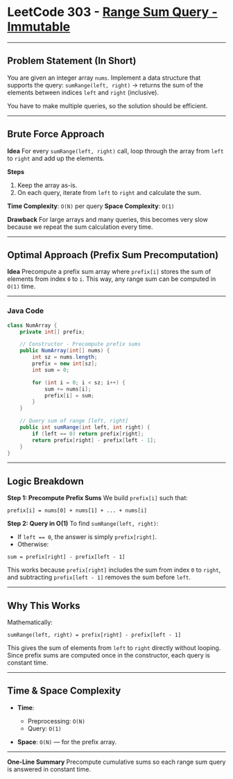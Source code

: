 
# LeetCode 303 - [Range Sum Query - Immutable](https://leetcode.com/problems/range-sum-query-immutable/)

---

## Problem Statement (In Short)

You are given an integer array `nums`. Implement a data structure that supports the query:
`sumRange(left, right)` → returns the sum of the elements between indices `left` and `right` (inclusive).

You have to make multiple queries, so the solution should be efficient.

---

## Brute Force Approach

**Idea**
For every `sumRange(left, right)` call, loop through the array from `left` to `right` and add up the elements.

**Steps**

1. Keep the array as-is.
2. On each query, iterate from `left` to `right` and calculate the sum.

**Time Complexity**: `O(N)` per query
**Space Complexity**: `O(1)`

**Drawback**
For large arrays and many queries, this becomes very slow because we repeat the sum calculation every time.

---

## Optimal Approach (Prefix Sum Precomputation)

**Idea**
Precompute a prefix sum array where `prefix[i]` stores the sum of elements from index `0` to `i`.
This way, any range sum can be computed in `O(1)` time.

---

### Java Code

```java
class NumArray {
    private int[] prefix;

    // Constructor - Precompute prefix sums
    public NumArray(int[] nums) {
        int sz = nums.length;
        prefix = new int[sz];
        int sum = 0;

        for (int i = 0; i < sz; i++) {
            sum += nums[i];
            prefix[i] = sum;
        }
    }

    // Query sum of range [left, right]
    public int sumRange(int left, int right) {
        if (left == 0) return prefix[right];
        return prefix[right] - prefix[left - 1];
    }
}
```

---

## Logic Breakdown

**Step 1: Precompute Prefix Sums**
We build `prefix[i]` such that:

```
prefix[i] = nums[0] + nums[1] + ... + nums[i]
```

**Step 2: Query in O(1)**
To find `sumRange(left, right)`:

* If `left == 0`, the answer is simply `prefix[right]`.
* Otherwise:

```
sum = prefix[right] - prefix[left - 1]
```

This works because `prefix[right]` includes the sum from index `0` to `right`,
and subtracting `prefix[left - 1]` removes the sum before `left`.

---

## Why This Works

Mathematically:

```
sumRange(left, right) = prefix[right] - prefix[left - 1]
```

This gives the sum of elements from `left` to `right` directly without looping.
Since prefix sums are computed once in the constructor, each query is constant time.

---

## Time & Space Complexity

* **Time**:

  * Preprocessing: `O(N)`
  * Query: `O(1)`
* **Space**: `O(N)` — for the prefix array.

---

**One-Line Summary**
Precompute cumulative sums so each range sum query is answered in constant time.
